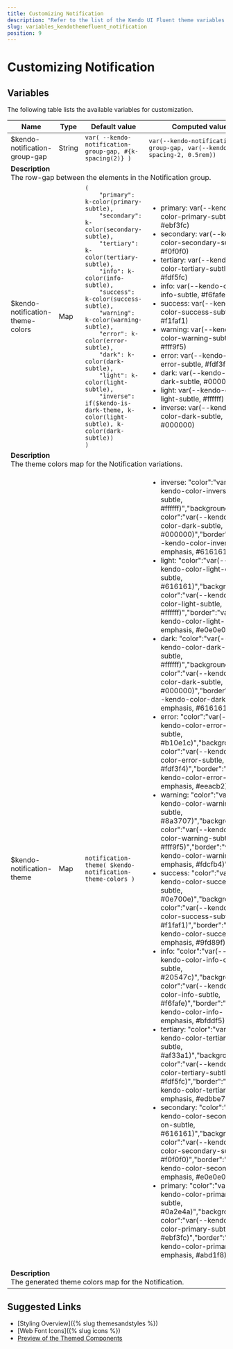 ```yaml
---
title: Customizing Notification
description: "Refer to the list of the Kendo UI Fluent theme variables available for customization."
slug: variables_kendothemefluent_notification
position: 9
---
```


# Customizing Notification

## Variables

The following table lists the available variables for customization.

<table class="theme-variables">
    <colgroup>
    <col style="width: 200px; white-space:nowrap;" />
    <col />
    <col />
    <col />
</colgroup>
<thead>
    <tr>
        <th>Name</th>
        <th>Type</th>
        <th>Default value</th>
        <th>Computed value</th>
    </tr>
</thead>
<tbody>
        <tr>
    <td>$kendo-notification-group-gap</td>
    <td>String</td>
    <td><code>var( --kendo-notification-group-gap, #{k-spacing(2)} )</code></td>
    <td><code>var(--kendo-notification-group-gap, var(--kendo-spacing-2, 0.5rem))</code></td>
</tr>
<tr>
    <td colspan="4" class="theme-variables-description-container"><div><b>Description</b><div class="theme-variables-description">The row-gap between the elements in the Notification group.</div></div>
    </td>
</tr>
<tr>
    <td>$kendo-notification-theme-colors</td>
    <td>Map</td>
    <td><code>(
    "primary": k-color(primary-subtle),
    "secondary": k-color(secondary-subtle),
    "tertiary": k-color(tertiary-subtle),
    "info": k-color(info-subtle),
    "success": k-color(success-subtle),
    "warning": k-color(warning-subtle),
    "error": k-color(error-subtle),
    "dark": k-color(dark-subtle),
    "light": k-color(light-subtle),
    "inverse": if($kendo-is-dark-theme, k-color(light-subtle), k-color(dark-subtle))
)</code></td>
    <td><ul><li>primary: var(--kendo-color-primary-subtle, #ebf3fc)</li><li>secondary: var(--kendo-color-secondary-subtle, #f0f0f0)</li><li>tertiary: var(--kendo-color-tertiary-subtle, #fdf5fc)</li><li>info: var(--kendo-color-info-subtle, #f6fafe)</li><li>success: var(--kendo-color-success-subtle, #f1faf1)</li><li>warning: var(--kendo-color-warning-subtle, #fff9f5)</li><li>error: var(--kendo-color-error-subtle, #fdf3f4)</li><li>dark: var(--kendo-color-dark-subtle, #000000)</li><li>light: var(--kendo-color-light-subtle, #ffffff)</li><li>inverse: var(--kendo-color-dark-subtle, #000000)</li></ul></td>
</tr>
<tr>
    <td colspan="4" class="theme-variables-description-container"><div><b>Description</b><div class="theme-variables-description">The theme colors map for the Notification variations.</div></div>
    </td>
</tr>
<tr>
    <td>$kendo-notification-theme</td>
    <td>Map</td>
    <td><code>notification-theme( $kendo-notification-theme-colors )</code></td>
    <td><ul><li>inverse: "color":"var(--kendo-color-inverse-on-subtle, #ffffff)","background-color":"var(--kendo-color-dark-subtle, #000000)","border":"var(--kendo-color-inverse-emphasis, #616161)"</li><li>light: "color":"var(--kendo-color-light-on-subtle, #616161)","background-color":"var(--kendo-color-light-subtle, #ffffff)","border":"var(--kendo-color-light-emphasis, #e0e0e0)"</li><li>dark: "color":"var(--kendo-color-dark-on-subtle, #ffffff)","background-color":"var(--kendo-color-dark-subtle, #000000)","border":"var(--kendo-color-dark-emphasis, #616161)"</li><li>error: "color":"var(--kendo-color-error-on-subtle, #b10e1c)","background-color":"var(--kendo-color-error-subtle, #fdf3f4)","border":"var(--kendo-color-error-emphasis, #eeacb2)"</li><li>warning: "color":"var(--kendo-color-warning-on-subtle, #8a3707)","background-color":"var(--kendo-color-warning-subtle, #fff9f5)","border":"var(--kendo-color-warning-emphasis, #fdcfb4)"</li><li>success: "color":"var(--kendo-color-success-on-subtle, #0e700e)","background-color":"var(--kendo-color-success-subtle, #f1faf1)","border":"var(--kendo-color-success-emphasis, #9fd89f)"</li><li>info: "color":"var(--kendo-color-info-on-subtle, #20547c)","background-color":"var(--kendo-color-info-subtle, #f6fafe)","border":"var(--kendo-color-info-emphasis, #bfddf5)"</li><li>tertiary: "color":"var(--kendo-color-tertiary-on-subtle, #af33a1)","background-color":"var(--kendo-color-tertiary-subtle, #fdf5fc)","border":"var(--kendo-color-tertiary-emphasis, #edbbe7)"</li><li>secondary: "color":"var(--kendo-color-secondary-on-subtle, #616161)","background-color":"var(--kendo-color-secondary-subtle, #f0f0f0)","border":"var(--kendo-color-secondary-emphasis, #e0e0e0)"</li><li>primary: "color":"var(--kendo-color-primary-on-subtle, #0a2e4a)","background-color":"var(--kendo-color-primary-subtle, #ebf3fc)","border":"var(--kendo-color-primary-emphasis, #abd1f8)"</li></ul></td>
</tr>
<tr>
    <td colspan="4" class="theme-variables-description-container"><div><b>Description</b><div class="theme-variables-description">The generated theme colors map for the Notification.</div></div>
    </td>
</tr>
</tbody>
</table>

## Suggested Links

* [Styling Overview]({% slug themesandstyles %})
* [Web Font Icons]({% slug icons %})
* [Preview of the Themed Components](../)

